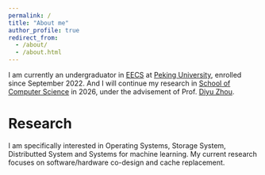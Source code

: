 ```yaml
---
permalink: /
title: "About me"
author_profile: true
redirect_from: 
  - /about/
  - /about.html
---
```


I am currently an undergraduator in [EECS](https://eecs.pku.edu.cn/en/) at [Peking University](https://english.pku.edu.cn/), enrolled since September 2022. And I will continue my research in [School of Computer Science](https://cs.pku.edu.cn/) in 2026, under the advisement of Prof. [Diyu Zhou](https://zhou-diyu.github.io/). 


# Research

I am specifically interested in Operating Systems, Storage System, Distributted System and Systems for machine learning. My current research focuses on software/hardware co-design and cache replacement.

